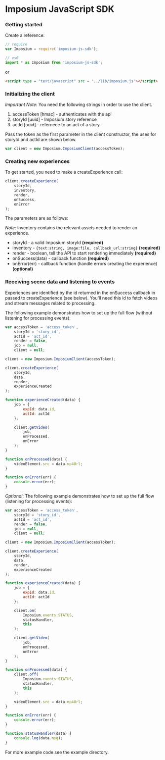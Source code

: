 Imposium JavaScript SDK
====================================================

### Getting started

Create a reference:

```javascript
// require
var Imposium = require('imposium-js-sdk');

// es6 
import * as Imposium from 'imposium-js-sdk';

```

or

```html
<script type = "text/javascript" src = "../lib/imposium.js"></script>
```

### Initializing the client

_Important Note_: You need the following strings in order to use the client.

1. accessToken [hmac] - authenticates with the api
2. storyId [uuid] - Imposium story reference
3. actId [uuid] - refernece to an act of a story 

Pass the token as the first parameter in the client constructor, the uses for storyId and actId are shown below. 

```javascript
var client = new Imposium.ImposiumClient(accessToken);
```

### Creating new experiences

To get started, you need to make a createExperience call: 

```javascript
client.createExperience(
	storyId, 
	inventory, 
	render, 
	onSuccess, 
	onError 
);
```

The parameters are as follows: 

_Note_: inventory contains the relevant assets needed to render an experience. 

* storyId - a valid Imposium storyId **(required)**
* inventory - `{text:string, image:file, callback_url:string}` **(required)**
* render - boolean, tell the API to start rendering immediately **(required)**
* onSuccess(data) - callback function **(required)**
* onError(err) - callback function (handle errors creating the experience) **(optional)**

### Receiving scene data and listening to events

Experiences are identified by the id returned in the onSuccess callback in passed to createExperience (see below). You'll need this id to fetch videos and stream messages related to processing. 

The following example demonstrates how to set up the full flow (without listening for processing events):

```javascript
var accessToken = 'access_token', 
	storyId = 'story_id', 
	actId = 'act_id',
	render = false,
	job = null,
	client = null;

client = new Imposium.ImposiumClient(accessToken);

client.createExperience(
	storyId, 
	data, 
	render, 
	experienceCreated
);

function experienceCreated(data) {
	job = {
		expId: data.id,
		actId: actId
	};

	client.getVideo(
		job, 
		onProcessed, 
		onError
	);
}

function onProcessed(data) {
	videoElement.src = data.mp4Url;
}

function onError(err) {
	console.error(err);
}
```

_Optional_: The following example demonstrates how to set up the full flow (listening for processing events):

```javascript
var accessToken = 'access_token', 
	storyId = 'story_id', 
	actId = 'act_id',
	render = false,
	job = null,
	client = null;

client = new Imposium.ImposiumClient(accessToken);

client.createExperience(
	storyId, 
	data, 
	render, 
	experienceCreated
);

function experienceCreated(data) {
	job = {
		expId: data.id,
		actId: actId
	};

	client.on(
		Imposium.events.STATUS, 
		statusHandler, 
		this
	);

	client.getVideo(
		job, 
		onProcessed, 
		onError
	);
}

function onProcessed(data) {
	client.off(
		Imposium.events.STATUS, 
		statusHandler, 
		this
	);

	videoElement.src = data.mp4Url;
}

function onError(err) {
	console.error(err);
}

function statusHandler(data) {
	console.log(data.msg);
}
```

For more example code see the example directory.